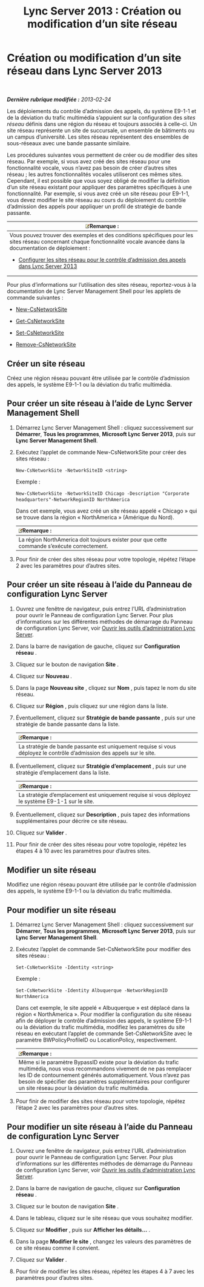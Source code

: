 ﻿---
title: 'Lync Server 2013 : Création ou modification d’un site réseau'
TOCTitle: Création ou modification d’un site réseau
ms:assetid: 14e24856-9996-4da4-9f31-300940bdf5aa
ms:mtpsurl: https://technet.microsoft.com/fr-fr/library/Gg398218(v=OCS.15)
ms:contentKeyID: 49296347
ms.date: 05/20/2016
mtps_version: v=OCS.15
ms.translationtype: HT
---

# Création ou modification d’un site réseau dans Lync Server 2013

 

_**Dernière rubrique modifiée :** 2013-02-24_

Les déploiements du contrôle d’admission des appels, du système E9-1-1 et de la déviation du trafic multimédia s’appuient sur la configuration des *sites réseau* définis dans une région du réseau et toujours associés à celle-ci. Un site réseau représente un site de succursale, un ensemble de bâtiments ou un campus d’université. Les sites réseau représentent des ensembles de sous-réseaux avec une bande passante similaire.

Les procédures suivantes vous permettent de créer ou de modifier des sites réseau. Par exemple, si vous avez créé des sites réseau pour une fonctionnalité vocale, vous n’avez pas besoin de créer d’autres sites réseau ; les autres fonctionnalités vocales utiliseront ces mêmes sites. Cependant, il est possible que vous soyez obligé de modifier la définition d’un site réseau existant pour appliquer des paramètres spécifiques à une fonctionnalité. Par exemple, si vous avez créé un site réseau pour E9-1-1, vous devez modifier le site réseau au cours du déploiement du contrôle d’admission des appels pour appliquer un profil de stratégie de bande passante.

<table>
<colgroup>
<col style="width: 100%" />
</colgroup>
<thead>
<tr class="header">
<th><img src="images/Gg398920.note(OCS.15).gif" title="note" alt="note" />Remarque :</th>
</tr>
</thead>
<tbody>
<tr class="odd">
<td>Vous pouvez trouver des exemples et des conditions spécifiques pour les sites réseau concernant chaque fonctionnalité vocale avancée dans la documentation de déploiement :
<ul>
<li><p><a href="lync-server-2013-configure-network-sites-for-cac.md">Configurer les sites réseau pour le contrôle d’admission des appels dans Lync Server 2013</a></p></li>
</ul></td>
</tr>
</tbody>
</table>


Pour plus d’informations sur l’utilisation des sites réseau, reportez-vous à la documentation de Lync Server Management Shell pour les applets de commande suivantes :

  - [New-CsNetworkSite](new-csnetworksite.md)

  - [Get-CsNetworkSite](get-csnetworksite.md)

  - [Set-CsNetworkSite](set-csnetworksite.md)

  - [Remove-CsNetworkSite](remove-csnetworksite.md)

## Créer un site réseau

Créez une région réseau pouvant être utilisée par le contrôle d’admission des appels, le système E9-1-1 ou la déviation du trafic multimédia.

## Pour créer un site réseau à l’aide de Lync Server Management Shell

1.  Démarrez Lync Server Management Shell : cliquez successivement sur **Démarrer**, **Tous les programmes**, **Microsoft Lync Server 2013**, puis sur **Lync Server Management Shell**.

2.  Exécutez l’applet de commande New-CsNetworkSite pour créer des sites réseau :
    
        New-CsNetworkSite -NetworkSiteID <string>
    
    Exemple :
    
        New-CsNetworkSite -NetworkSiteID Chicago -Description "Corporate headquarters"-NetworkRegionID NorthAmerica
    
    Dans cet exemple, vous avez créé un site réseau appelé « Chicago » qui se trouve dans la région « NorthAmerica » (Amérique du Nord).
    
    <table>
    <thead>
    <tr class="header">
    <th><img src="images/Gg398920.note(OCS.15).gif" title="note" alt="note" />Remarque :</th>
    </tr>
    </thead>
    <tbody>
    <tr class="odd">
    <td>La région NorthAmerica doit toujours exister pour que cette commande s’exécute correctement.</td>
    </tr>
    </tbody>
    </table>


3.  Pour finir de créer des sites réseau pour votre topologie, répétez l’étape 2 avec les paramètres pour d’autres sites.

## Pour créer un site réseau à l’aide du Panneau de configuration Lync Server

1.  Ouvrez une fenêtre de navigateur, puis entrez l’URL d’administration pour ouvrir le Panneau de configuration Lync Server. Pour plus d’informations sur les différentes méthodes de démarrage du Panneau de configuration Lync Server, voir [Ouvrir les outils d’administration Lync Server](lync-server-2013-open-lync-server-administrative-tools.md).

2.  Dans la barre de navigation de gauche, cliquez sur **Configuration réseau** .

3.  Cliquez sur le bouton de navigation **Site** .

4.  Cliquez sur **Nouveau** .

5.  Dans la page **Nouveau site** , cliquez sur **Nom** , puis tapez le nom du site réseau.

6.  Cliquez sur **Région** , puis cliquez sur une région dans la liste.

7.  Éventuellement, cliquez sur **Stratégie de bande passante** , puis sur une stratégie de bande passante dans la liste.
    
    <table>
    <thead>
    <tr class="header">
    <th><img src="images/Gg398920.note(OCS.15).gif" title="note" alt="note" />Remarque :</th>
    </tr>
    </thead>
    <tbody>
    <tr class="odd">
    <td>La stratégie de bande passante est uniquement requise si vous déployez le contrôle d’admission des appels sur le site.</td>
    </tr>
    </tbody>
    </table>


8.  Éventuellement, cliquez sur **Stratégie d’emplacement** , puis sur une stratégie d’emplacement dans la liste.
    
    <table>
    <thead>
    <tr class="header">
    <th><img src="images/Gg398920.note(OCS.15).gif" title="note" alt="note" />Remarque :</th>
    </tr>
    </thead>
    <tbody>
    <tr class="odd">
    <td>La stratégie d’emplacement est uniquement requise si vous déployez le système E9-1-1 sur le site.</td>
    </tr>
    </tbody>
    </table>


9.  Éventuellement, cliquez sur **Description** , puis tapez des informations supplémentaires pour décrire ce site réseau.

10. Cliquez sur **Valider** .

11. Pour finir de créer des sites réseau pour votre topologie, répétez les étapes 4 à 10 avec les paramètres pour d’autres sites.

## Modifier un site réseau

Modifiez une région réseau pouvant être utilisée par le contrôle d’admission des appels, le système E9-1-1 ou la déviation du trafic multimédia.

## Pour modifier un site réseau

1.  Démarrez Lync Server Management Shell : cliquez successivement sur **Démarrer**, **Tous les programmes**, **Microsoft Lync Server 2013**, puis sur **Lync Server Management Shell**.

2.  Exécutez l’applet de commande Set-CsNetworkSite pour modifier des sites réseau :
    
        Set-CsNetworkSite -Identity <string>
    
    Exemple :
    
        Set-CsNetworkSite -Identity Albuquerque -NetworkRegionID NorthAmerica
    
    Dans cet exemple, le site appelé « Albuquerque » est déplacé dans la région « NorthAmerica ». Pour modifier la configuration du site réseau afin de déployer le contrôle d’admission des appels, le système E9-1-1 ou la déviation du trafic multimédia, modifiez les paramètres du site réseau en exécutant l’applet de commande Set-CsNetworkSite avec le paramètre BWPolicyProfileID ou LocationPolicy, respectivement.
    
    <table>
    <thead>
    <tr class="header">
    <th><img src="images/Gg398920.note(OCS.15).gif" title="note" alt="note" />Remarque :</th>
    </tr>
    </thead>
    <tbody>
    <tr class="odd">
    <td>Même si le paramètre BypassID existe pour la déviation du trafic multimédia, nous vous recommandons vivement de ne pas remplacer les ID de contournement générés automatiquement. Vous n’avez pas besoin de spécifier des paramètres supplémentaires pour configurer un site réseau pour la déviation du trafic multimédia.</td>
    </tr>
    </tbody>
    </table>


3.  Pour finir de modifier des sites réseau pour votre topologie, répétez l’étape 2 avec les paramètres pour d’autres sites.

## Pour modifier un site réseau à l’aide du Panneau de configuration Lync Server

1.  Ouvrez une fenêtre de navigateur, puis entrez l’URL d’administration pour ouvrir le Panneau de configuration Lync Server. Pour plus d’informations sur les différentes méthodes de démarrage du Panneau de configuration Lync Server, voir [Ouvrir les outils d’administration Lync Server](lync-server-2013-open-lync-server-administrative-tools.md).

2.  Dans la barre de navigation de gauche, cliquez sur **Configuration réseau** .

3.  Cliquez sur le bouton de navigation **Site** .

4.  Dans le tableau, cliquez sur le site réseau que vous souhaitez modifier.

5.  Cliquez sur **Modifier** , puis sur **Afficher les détails…** .

6.  Dans la page **Modifier le site** , changez les valeurs des paramètres de ce site réseau comme il convient.

7.  Cliquez sur **Valider** .

8.  Pour finir de modifier les sites réseau, répétez les étapes 4 à 7 avec les paramètres pour d’autres sites.

